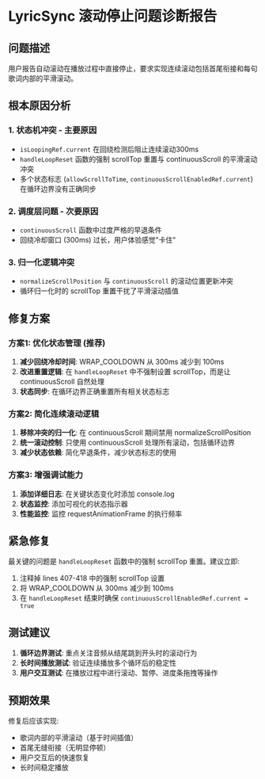 # LyricSync 滚动停止问题诊断报告

## 问题描述
用户报告自动滚动在播放过程中直接停止，要求实现连续滚动包括首尾衔接和每句歌词内部的平滑滚动。

## 根本原因分析

### 1. **状态机冲突** - 主要原因
- `isLoopingRef.current` 在回绕检测后阻止连续滚动300ms
- `handleLoopReset` 函数的强制 scrollTop 重置与 continuousScroll 的平滑滚动冲突
- 多个状态标志 (`allowScrollToTime`, `continuousScrollEnabledRef.current`) 在循环边界没有正确同步

### 2. **调度层问题** - 次要原因
- `continuousScroll` 函数中过度严格的早退条件
- 回绕冷却窗口 (300ms) 过长，用户体验感觉"卡住"

### 3. **归一化逻辑冲突**
- `normalizeScrollPosition` 与 `continuousScroll` 的滚动位置更新冲突
- 循环归一化时的 scrollTop 重置干扰了平滑滚动插值

## 修复方案

### 方案1: 优化状态管理 (推荐)
1. **减少回绕冷却时间**: WRAP_COOLDOWN 从 300ms 减少到 100ms
2. **改进重置逻辑**: 在 `handleLoopReset` 中不强制设置 scrollTop，而是让 continuousScroll 自然处理
3. **状态同步**: 在循环边界正确重置所有相关状态标志

### 方案2: 简化连续滚动逻辑
1. **移除冲突的归一化**: 在 continuousScroll 期间禁用 normalizeScrollPosition
2. **统一滚动控制**: 只使用 continuousScroll 处理所有滚动，包括循环边界
3. **减少状态依赖**: 简化早退条件，减少状态标志的使用

### 方案3: 增强调试能力
1. **添加详细日志**: 在关键状态变化时添加 console.log
2. **状态监控**: 添加可视化的状态指示器
3. **性能监控**: 监控 requestAnimationFrame 的执行频率

## 紧急修复

最关键的问题是 `handleLoopReset` 函数中的强制 scrollTop 重置。建议立即:

1. 注释掉 lines 407-418 中的强制 scrollTop 设置
2. 将 WRAP_COOLDOWN 从 300ms 减少到 100ms
3. 在 `handleLoopReset` 结束时确保 `continuousScrollEnabledRef.current = true`

## 测试建议

1. **循环边界测试**: 重点关注音频从结尾跳到开头时的滚动行为
2. **长时间播放测试**: 验证连续播放多个循环后的稳定性
3. **用户交互测试**: 在播放过程中进行滚动、暂停、进度条拖拽等操作

## 预期效果

修复后应该实现:
- 歌词内部的平滑滚动（基于时间插值）
- 首尾无缝衔接（无明显停顿）
- 用户交互后的快速恢复
- 长时间稳定播放